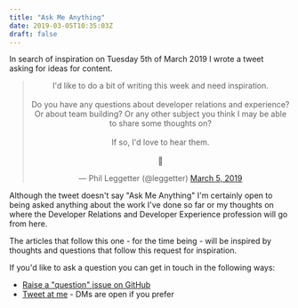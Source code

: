 ```yaml
---
title: "Ask Me Anything"
date: 2019-03-05T10:35:03Z
draft: false
---
```


In search of inspiration on Tuesday 5th of March 2019 I wrote a tweet asking for ideas for content.

<blockquote class="twitter-tweet" align="center"><p lang="en" dir="ltr">I&#39;d like to do a bit of writing this week and need inspiration. <br><br>Do you have any questions about developer relations and experience? Or about team building? Or any other subject you think I may be able to share some thoughts on?<br><br>If so, I&#39;d love to hear them.<br><br>📮</p>&mdash; Phil Leggetter (@leggetter) <a href="https://twitter.com/leggetter/status/1102860643642822657?ref_src=twsrc%5Etfw">March 5, 2019</a></blockquote> <script async src="https://platform.twitter.com/widgets.js" charset="utf-8"></script>

Although the tweet doesn't say "Ask Me Anything" I'm certainly open to being asked anything about the work I've done so far or my thoughts on where the Developer Relations and Developer Experience profession will go from here.

The articles that follow this one - for the time being - will be inspired by thoughts and questions that follow this request for inspiration.

If you'd like to ask a question you can get in touch in the following ways:

* [Raise a "question" issue on GitHub](https://github.com/leggetter/leggetter.dev/issues/new?labels=question&body=What+is+your+question%3F)
* [Tweet at me](https://twitter.com/leggetter) - DMs are open if you prefer